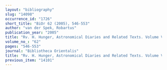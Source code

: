 ```yaml
---
layout: "bibliography"
slug: "14098"
occurrence_id: "1726"
short_title: "BiOr 62 (2005), 546-553"
author: "van der Spek, Robartus"
publication_year: "2005"
title: "Rv. H. Hunger, Astronomical Diaries and Related Texts. Volume V: Lunar and Planetary Texts."
volume_no_: "62"
pages: "546-553"
journal: "Bibliotheca Orientalis"
title: "Rv. H. Hunger, Astronomical Diaries and Related Texts. Volume V: Lunar and Planetary Texts."
previous_item: "14101"
---
```

